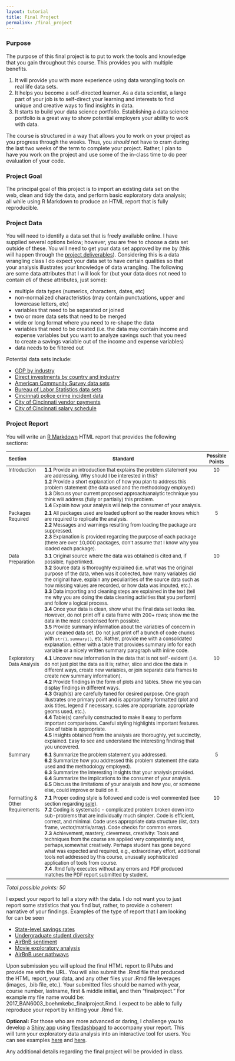 ```yaml
---
layout: tutorial
title: Final Project
permalink: /final_project
---
```



### Purpose

The purpose of this final project is to put to work the tools and knowledge that you gain throughout this course. This provides you with multiple benefits. 

1. It will provide you with more experience using data wrangling tools on real life data sets. 
2. It helps you become a self-directed learner. As a data scientist, a large part of your job is to self-direct your learning and interests to find unique and creative ways to find insights in data.
3. It starts to build your data science portfolio. Establishing a data science portfolio is a great way to show potential employers your ability to work with data.

The course is structured in a way that allows you to work on your project as you progress through the weeks. Thus, you *should* not have to cram during the last two weeks of the term to complete your project. Rather, I plan to have you work on the project and use some of the in-class time to do peer evaluation of your code.


### Project Goal

The principal goal of this project is to import an existing data set on the web, clean and tidy the data, and perform basic exploratory data analysis; all while using R Markdown to produce an HTML report that is fully reproducible. 

### Project Data

You will need to identify a data set that is freely available online. I have supplied several options below; however, you are free to choose a data set outside of these.  You will need to get your data set approved by me by (this will happen through the [project deliverables](deliverables)). Considering this is a data wrangling class I do expect your data set to have certain qualities so that your analysis illustrates your knowledge of data wrangling.  The following are some data attributes that I will look for (but your data does not need to contain *all* of these attributes, just some):

- multiple data types (numerics, characters, dates, etc)
- non-normalized characteristics (may contain punctuations, upper and lowercase letters, etc)
- variables that need to be separated or joined
- two or more data sets that need to be merged
- wide or long format where you need to re-shape the data
- variables that need to be created (i.e. the data may contain income and expense variables but you want to analyze savings such that you need to create a savings variable out of the income and expense variables)
- data needs to be filtered out

Potential data sets include:

- [GDP by industry](http://www.bea.gov/iTable/iTable.cfm?ReqID=51&step=1#reqid=51&step=51&isuri=1&5114=q&5102=1)
- [Direct investments by country and industry](http://www.bea.gov/iTable/iTable.cfm?ReqID=2&step=1#reqid=2&step=10&isuri=1&202=1&203=30&204=1&205=1&200=1&201=1&207=30,31,32,33,34,35,36,37,38,39,40,41,42,43,48,49,52&208=1&209=1)
- [American Community Survey data sets](https://www.census.gov/acs/www/data/data-tables-and-tools/data-profiles/2014/)
- [Bureau of Labor Statistics data sets](http://www.bls.gov/data/)
- [Cincinnati police crime incident data](https://data.cincinnati-oh.gov/Safer-Streets/Police-Crime-Incident-Data/w7vh-beui)
- [City of Cincinnati vendor payments](https://data.cincinnati-oh.gov/Growing-Economy/City-of-Cincinnati-Vendor-Payments/qrj9-83t8)
- [City of Cincinnati salary schedule](https://data.cincinnati-oh.gov/Innovative-Government/City-of-Cincinnati-Salary-Schedule/yaws-h72m)

### Project Report

You will write an [R Markdown](http://uc-r.github.io/r_markdown) HTML report that provides the following sections:

<div id="final-project-rubric" class="section level1" style="width: 120%;">
<table style="font-size:13px;">
<col width="15%">
<col width="77%">
<col width="8%">
<thead>
<tr class="header">
<th align="left">Section</th>
<th align="center">Standard</th>
<th align="center">Possible Points</th>
</tr>
</thead>
<tbody>
<tr class="odd">
<td align="left" valign="top">Introduction </td>
<td align="left" valign="top">
  <b>1.1</b> Provide an introduction that explains the problem statement you are addressing. Why should I be interested in this? <br> 
  <b>1.2</b> Provide a short explanation of how you plan to address this problem statement (the data used and the methodology employed) <br> 
  <b>1.3</b> Discuss your current proposed approach/analytic technique you think will address (fully or partially) this problem. <br> 
  <b>1.4</b> Explain how your analysis will help the consumer of your analysis. 
</td>
<td align="center" valign="top"> 10 </td>
</tr>
<tr class="even">
<td align="left" valign="top">Packages Required </td>
<td align="left" valign="top"> 
  <b>2.1</b> All packages used are loaded upfront so the reader knows which are required to replicate the analysis. <br> 
  <b>2.2</b> Messages and warnings resulting from loading the package are suppressed. <br> 
  <b>2.3</b> Explanation is provided regarding the purpose of each package (there are over 10,000 packages, don't assume that I know why you loaded each package). 
</td>
<td align="center" valign="top"> 5 </td>
</tr>
<tr class="odd">
<td align="left" valign="top">Data Preparation </td>
<td align="left" valign="top"> 
  <b>3.1</b> Original source where the data was obtained is cited and, if possible, hyperlinked. <br> 
  <b>3.2</b> Source data is thoroughly explained (i.e. what was the original purpose of the data, when was it collected, how many variables did the original have, explain any peculiarities of the source data such as how missing values are recorded, or how data was imputed, etc.). <br> 
  <b>3.3</b> Data importing and cleaning steps are explained in the text (tell me why you are doing the data cleaning activities that you perform) and follow a logical process. <br>
  <b>3.4</b> Once your data is clean, show what the final data set looks like.  However, do not print off a data frame with 200+ rows; show me the data in the most condensed form possible. <br>
  <b>3.5</b> Provide summary information about the variables of concern in your cleaned data set. Do not just print off a bunch of code chunks with <code>str()</code>, <code>summary()</code>, etc.  Rather, provide me with a consolidated explanation, either with a table that provides summary info for each variable or a nicely written summary paragraph with inline code.
</td>
<td align="center" valign="top"> 10 </td>
</tr>
<tr class="even">
<td align="left" valign="top">Exploratory Data Analysis </td>
<td align="left" valign="top"> 
  <b>4.1</b> Uncover new information in the data that is not self-evident (i.e. do not just plot the data as it is; rather, slice and dice the data in different ways, create new variables, or join separate data frames to create new summary information). <br>
  <b>4.2</b> Provide findings in the form of plots and tables. Show me you can display findings in different ways. <br>
  <b>4.3</b> Graph(s) are carefully tuned for desired purpose. One graph illustrates one primary point and is appropriately formatted (plot and axis titles, legend if necessary, scales are appropriate, appropriate geoms used, etc.). <br>
  <b>4.4</b> Table(s) carefully constructed to make it easy to perform important comparisons. Careful styling highlights important features. Size of table is appropriate. <br>
  <b>4.5</b> Insights obtained from the analysis are thoroughly, yet succinctly, explained.  Easy to see and understand the interesting findinsg that you uncovered. <br>
</td>
<td align="center" valign="top"> 10 </td>
</tr>
<tr class="even">
<td align="left" valign="top">Summary </td>
<td align="left" valign="top">
  <b>6.1</b> Summarize the problem statement you addressed. <br>
  <b>6.2</b> Summarize how you addressed this problem statement (the data used and the methodology employed). <br>
  <b>6.3</b> Summarize the interesting insights that your analysis provided. <br>
  <b>6.4</b> Summarize the implications to the consumer of your analysis. <br>
  <b>6.5</b> Discuss the limitations of your analysis and how you, or someone else, could improve or build on it.
</td>
<td align="center" valign="top"> 5 </td>
</tr>
<tr class="odd">
<td align="left" valign="top">Formatting & Other Requirements </td>
<td align="left" valign="top"> 
  <b>7.1</b> Proper coding style is followed and code is well commented (see section regarding <a href="http://wfu-r.github.io/basics#style">syle</a>). <br>
  <b>7.2</b> Coding is systematic - complicated problem broken down into sub-problems that are individually much simpler. Code is efficient, correct, and minimal. Code uses appropriate data structure (list, data frame, vector/matrix/array). Code checks for common errors. <br>
  <b>7.3</b> Achievement, mastery, cleverness, creativity:  Tools and techniques from the course are applied very competently and, perhaps,somewhat creatively. Perhaps student has gone beyond what was expected and required, e.g., extraordinary effort, additional tools not addressed by this course, unusually sophisticated application of tools from course. <br>
  <b>7.4</b> .Rmd fully executes without any errors and PDF produced matches the PDF report submitted by student.
</td>
<td align="center" valign="top"> 10 </td>
</tr>
</tbody>
</table>
<p><em>Total possible points: 50</em></p>
</div>

I expect your report to tell a story with the data. I do not want you to just report some statistics that you find but, rather, to provide a coherent narrative of your findings. Examples of the type of report that I am looking for can be seen 

- [State-level savings rates](https://rpubs.com/bradleyboehmke/final_project_example)
- [Undergraduate student diversity](http://rpubs.com/murphm6/233993)
- [AirBnB sentiment](http://rpubs.com/ishantnayer/234221)
- [Movie exploratory analysis](http://rpubs.com/yash91sharma/dw_project_ys)
- [AirBnB user pathways](http://rpubs.com/angiechen/234334)

Upon submission you will upload the final HTML report to RPubs and provide me with the URL. You will also submit the .Rmd file that produced the HTML report, your data, and any other files your .Rmd file leverages (images, .bib file, etc.). Your submitted files should be named with year, course number, lastname, first & middle initial, and then “finalproject.” For example my file name would be: 2017_BAN6003_boehmkebc_finalproject.Rmd.  I expect to be able to fully reproduce your report by knitting your .Rmd file.


**Optional:**  For those who are more advanced or daring, I challenge you to develop a [Shiny app](http://shiny.rstudio.com/) using [flexdashboard](http://rmarkdown.rstudio.com/flexdashboard/) to accompany your report. This will turn your exploratory data analysis into an interactive tool for users.  You can see examples [here](https://bradleyboehmke.shinyapps.io/us_savings_rate_app/) and [here](https://bradleyboehmke.shinyapps.io/LPI_Rankings/). 


Any additional details regarding the final project will be provided in class.


